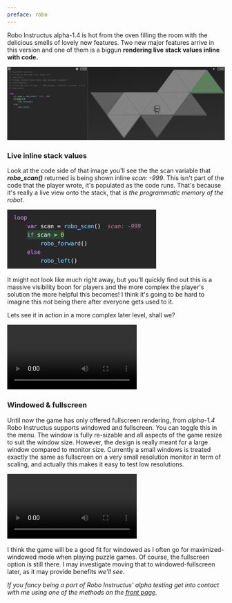```yaml
---
preface: robo
---
```


Robo Instructus alpha-1.4 is hot from the oven filling the room with the delicious smells of lovely new features. Two new major features arrive in this version and one of them is a biggun **rendering live stack values inline with code.**

![](/assets/2017-11-03/inline-stack-values.png "JUICE")

### Live inline stack values
Look at the code side of that image you'll see the the scan variable that ***robo_scan()*** returned is being shown inline *scan:&nbsp;-999*. This isn't part of the code that the player wrote, it's populated as the code runs. That's because it's really a live view onto the stack, that *is the programmatic memory of the robot*.

![](/assets/2017-11-03/inline-stack-values-focus.png "Knowing is half the battle")

It might not look like much right away, but you'll quickly find out this is a massive visibility boon for players and the more complex the player's solution the more helpful this becomes! I think it's going to be  hard to imagine this _not_ being there after everyone gets used to it.

Lets see it in action in a more complex later level, shall we?

<video src="/assets/2017-11-03/inline-stack-values.mp4" controls loop autoplay></video>

### Windowed & fullscreen
Until now the game has only offered fullscreen rendering, from *alpha-1.4* Robo Instructus supports windowed and fullscreen. You can toggle this in the menu. The window is fully re-sizable and all aspects of the game resize to suit the window size. However, the design is really meant for a large window compared to monitor size. Currently a small windows is treated exactly the same as fullscreen on a very small resolution monitor in term of scaling, and actually this makes it easy to test low resolutions.

<video src="/assets/2017-11-03/windowed-fullscreen.mp4" controls loop></video>

I think the game will be a good fit for windowed as I often go for maximized-windowed mode when playing puzzle games. Of course, the fullscreen option is still there. I may investigate moving that to windowed-fullscreen later, as it may provide benefits _we'll see_.

*If you fancy being a part of Robo Instructus' alpha testing get into contact with me using one of the methods on the [front page](/).*
